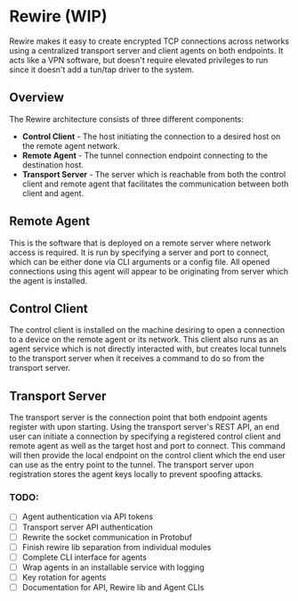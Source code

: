 # Rewire (WIP)
Rewire makes it easy to create encrypted TCP connections across networks using a centralized transport server and client agents on both endpoints. It acts like a VPN software, but doesn't require elevated privileges to run since it doesn't add a tun/tap driver to the system.

## Overview
The Rewire architecture consists of three different components:

- **Control Client** - The host initiating the connection to a desired host on the remote agent network.
- **Remote Agent** - The tunnel connection endpoint connecting to the destination host.
- **Transport Server** - The server which is reachable from both the control client and remote agent that facilitates the communication between both client and agent.

## Remote Agent

This is the software that is deployed on a remote server where network access is required. It is run by specifying a server and port to connect, which can be either done via CLI arguments or a config file. All opened connections using this agent will appear to be originating from server which the agent is installed.

## Control Client

The control client is installed on the machine desiring to open a connection to a device on the remote agent or its network. This client also runs as an agent service which is not directly interacted with, but creates local tunnels to the transport server when it receives a command to do so from the transport server.

## Transport Server

The transport server is the connection point that both endpoint agents register with upon starting. Using the transport server's REST API, an end user can initiate a connection by specifying a registered control client and remote agent as well as the target host and port to connect. This command will then provide the local endpoint on the control client which the end user can use as the entry point to the tunnel. The transport server upon registration stores the agent keys locally to prevent spoofing attacks.

### TODO:
- [ ] Agent authentication via API tokens
- [ ] Transport server API authentication
- [ ] Rewrite the socket communication in Protobuf
- [ ] Finish rewire lib separation from individual modules
- [ ] Complete CLI interface for agents
- [ ] Wrap agents in an installable service with logging
- [ ] Key rotation for agents
- [ ] Documentation for API, Rewire lib and Agent CLIs